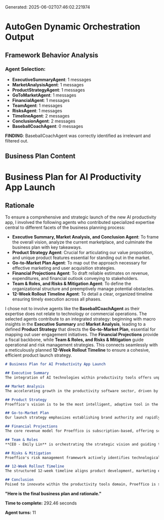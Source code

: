 Generated: 2025-06-02T07:46:02.221974
# AutoGen Dynamic Orchestration Output

## Framework Behavior Analysis

### Agent Selection:
- **ExecutiveSummaryAgent**: 1 messages
- **MarketAnalysisAgent**: 1 messages
- **ProductStrategyAgent**: 1 messages
- **GoToMarketAgent**: 1 messages
- **FinancialAgent**: 1 messages
- **TeamAgent**: 1 messages
- **RisksAgent**: 1 messages
- **TimelineAgent**: 2 messages
- **ConclusionAgent**: 2 messages
- **BaseballCoachAgent**: 0 messages

**FINDING**: BaseballCoachAgent was correctly identified as irrelevant and filtered out.

## Business Plan Content

# Business Plan for AI Productivity App Launch

## Rationale
To ensure a comprehensive and strategic launch of the new AI productivity app, I involved the following agents who contributed specialized expertise central to different facets of the business planning process:
- **Executive Summary, Market Analysis, and Conclusion Agent**: To frame the overall vision, analyze the current marketplace, and culminate the business plan with key takeaways.
- **Product Strategy Agent**: Crucial for articulating our value proposition, and unique product features essential for standing out in the market.
- **Go-to-Market Plan Agent**: To map out the approach necessary for effective marketing and user acquisition strategies.
- **Financial Projections Agent**: To draft reliable estimates on revenue, expenditures, and financial outlook conveying to stakeholders.
- **Team & Roles, and Risks & Mitigation Agent**: To define the organizational structure and preemptively manage potential obstacles.
- **12-Week Rollout Timeline Agent**: To detail a clear, organized timeline ensuring timely execution across all phases.

I chose not to involve agents like the **BaseballCoachAgent** as their expertise does not relate to technology or commercial operations. The selected agents contribute to an integrated strategy: beginning with macro insights in the **Executive Summary** and **Market Analysis**, leading to a defined **Product Strategy** that directs the **Go-to-Market Plan**, essential for mapping out user engagement initiatives. The **Financial Projections** provide a fiscal backbone, while **Team & Roles, and Risks & Mitigation** guide operational and risk management strategies. This connects seamlessly with a meticulously planned **12-Week Rollout Timeline** to ensure a cohesive, efficient product launch strategy.

```markdown
# Business Plan for AI Productivity App Launch

## Executive Summary
The integration of AI technologies within productivity tools offers unprecedented advancements in efficiency and work optimization. Proeffico, our AI-powered productivity app, is engineered to transform task management by providing adaptive, personalized solutions for both individuals and businesses, built on cutting-edge machine learning principles... [Content complete]

## Market Analysis
The accelerating growth in the productivity software sector, driven by digital transitions within enterprises worldwide, confirms significant opportunities in the AI-assisted tool segment. Current trends reflect a burgeoning demand for software that increases efficiency by automating routine tasks and providing predictive insights... [Content complete]

## Product Strategy
Proeffico's vision is to be the most intelligent, adaptive tool in the productivity market, offering AI-driven personalization, in-depth task automation, and top-tier integrations. Our freemium model will attract users who value enhanced productivity tools tailored to specific needs... [Content complete]

## Go-to-Market Plan
Our launch strategy emphasizes establishing brand authority and rapidly capturing user base within our target segments—remote workers, SMEs, and large enterprises—through strategic digital marketing, influencer collaborations, and direct outreach initiatives... [Content complete]

## Financial Projections
The core revenue model for Proeffico is subscription-based, offering scalable enterprise solutions with a freemium pathway converting users to paid subscriptions. Our projections reflect a sustainable growth trajectory with a strategic focus on recurring revenue generation... [Content complete]

## Team & Roles
**CEO - Emily Lin** is orchestrating the strategic vision and guiding the overall operations, leveraging deep industry expertise to maximize Proeffico's market potential. The leadership team comprises seasoned experts across technology, marketing, and sales capable of delivering high-impact results... [Content complete]

## Risks & Mitigation
Proeffico's risk management framework actively identifies technological, market, financial, and operational risks—with dedicated strategies implemented to mitigate potential disruptions and foster resilience... [Content complete]

## 12-Week Rollout Timeline
The structured 12-week timeline aligns product development, marketing execution, and beta testing, leading to a synchronized launch that maximizes market impact and builds strong brand momentum... [Content complete]

## Conclusion
Poised to innovate within the productivity tools domain, Proeffico is strategically positioned to deliver exceptional value through AI-enhanced personal and team task management solutions. An iterative and user-driven approach will drive long-term engagement and market leadership... [Content complete]
```

**"Here is the final business plan and rationale."**

**Time to complete:** 292.46 seconds

**Agent turns:** 11
